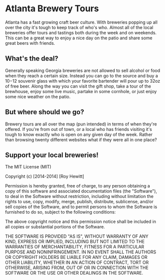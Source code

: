 # Atlanta Brewery Tours

Atlanta has a fast growing craft beer culture.  With breweries popping up all over the city it's tough to keep track of who's who.  Almost all of the local breweries offer tours and tastings both during the week and on weekends.  This can be a great way to enjoy a nice day on the patio and share some great beers with friends.

## What's the deal?

Generally speaking Georgia breweries are not allowed to sell alcohol or food when they reach a certain size.  Instead you can go to the source and buy a $10-$12 souvenir glass with which your favorite bartender will pour up to 32oz of free beer.  Along the way you can visit the gift shop, take a tour of the brewhouse, enjoy some live music, partake in some cornhole, or just enjoy some nice weather on the patio.

## But where should we go?

Brewery tours are all over the map (pun intended) in terms of when they're offered.  If you're from out of town, or a local who has friends visiting it's tough to know exactly who is open on any given day of the week.  Rather than browsing twenty different websites what if they were all in one place?

## Support your local breweries!

The MIT License (MIT)

Copyright (c) [2014-2014] [Roy Hewitt]

Permission is hereby granted, free of charge, to any person obtaining a copy
of this software and associated documentation files (the "Software"), to deal
in the Software without restriction, including without limitation the rights
to use, copy, modify, merge, publish, distribute, sublicense, and/or sell
copies of the Software, and to permit persons to whom the Software is
furnished to do so, subject to the following conditions:

The above copyright notice and this permission notice shall be included in all
copies or substantial portions of the Software.

THE SOFTWARE IS PROVIDED "AS IS", WITHOUT WARRANTY OF ANY KIND, EXPRESS OR
IMPLIED, INCLUDING BUT NOT LIMITED TO THE WARRANTIES OF MERCHANTABILITY,
FITNESS FOR A PARTICULAR PURPOSE AND NONINFRINGEMENT. IN NO EVENT SHALL THE
AUTHORS OR COPYRIGHT HOLDERS BE LIABLE FOR ANY CLAIM, DAMAGES OR OTHER
LIABILITY, WHETHER IN AN ACTION OF CONTRACT, TORT OR OTHERWISE, ARISING FROM,
OUT OF OR IN CONNECTION WITH THE SOFTWARE OR THE USE OR OTHER DEALINGS IN THE
SOFTWARE.